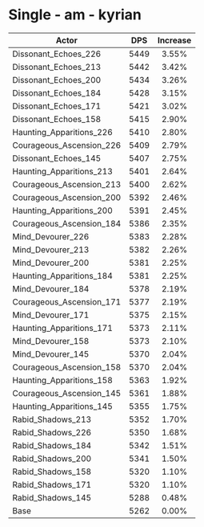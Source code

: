# Single - am - kyrian
| Actor | DPS | Increase |
|---|:---:|:---:|
|Dissonant_Echoes_226|5449|3.55%|
|Dissonant_Echoes_213|5442|3.42%|
|Dissonant_Echoes_200|5434|3.26%|
|Dissonant_Echoes_184|5428|3.15%|
|Dissonant_Echoes_171|5421|3.02%|
|Dissonant_Echoes_158|5415|2.90%|
|Haunting_Apparitions_226|5410|2.80%|
|Courageous_Ascension_226|5409|2.79%|
|Dissonant_Echoes_145|5407|2.75%|
|Haunting_Apparitions_213|5401|2.64%|
|Courageous_Ascension_213|5400|2.62%|
|Courageous_Ascension_200|5392|2.46%|
|Haunting_Apparitions_200|5391|2.45%|
|Courageous_Ascension_184|5386|2.35%|
|Mind_Devourer_226|5383|2.28%|
|Mind_Devourer_213|5382|2.26%|
|Mind_Devourer_200|5381|2.25%|
|Haunting_Apparitions_184|5381|2.25%|
|Mind_Devourer_184|5378|2.19%|
|Courageous_Ascension_171|5377|2.19%|
|Mind_Devourer_171|5375|2.15%|
|Haunting_Apparitions_171|5373|2.11%|
|Mind_Devourer_158|5373|2.10%|
|Mind_Devourer_145|5370|2.04%|
|Courageous_Ascension_158|5370|2.04%|
|Haunting_Apparitions_158|5363|1.92%|
|Courageous_Ascension_145|5361|1.88%|
|Haunting_Apparitions_145|5355|1.75%|
|Rabid_Shadows_213|5352|1.70%|
|Rabid_Shadows_226|5350|1.68%|
|Rabid_Shadows_184|5342|1.51%|
|Rabid_Shadows_200|5341|1.50%|
|Rabid_Shadows_158|5320|1.10%|
|Rabid_Shadows_171|5320|1.10%|
|Rabid_Shadows_145|5288|0.48%|
|Base|5262|0.00%|
